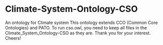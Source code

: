 # Climate-System-Ontology-CSO
An ontology for Climate system
This ontology extends CCO (Common Core Ontologies) and PATO.
To run cso.owl, you need to keep all files in the Climate_System_Ontology-CSO as they are.
Thank you for your interest.
Cheers!
